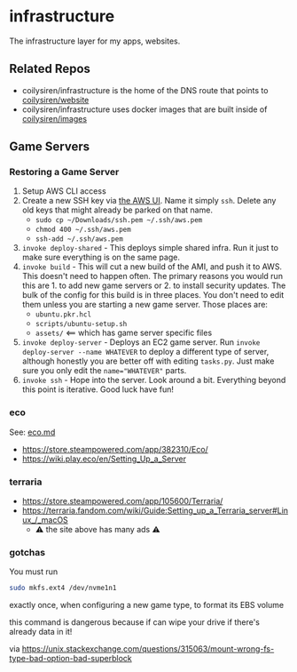 # infrastructure

The infrastructure layer for my apps, websites.

## Related Repos

- coilysiren/infrastructure is the home of the DNS route that points to [coilysiren/website](https://github.com/coilysiren/website)
- coilysiren/infrastructure uses docker images that are built inside of [coilysiren/images](https://github.com/coilysiren/images)

## Game Servers

### Restoring a Game Server

1. Setup AWS CLI access
2. Create a new SSH key via [the AWS UI](https://us-east-1.console.aws.amazon.com/ec2/home?AMICatalog%3A=&region=us-east-1#KeyPairs:). Name it simply `ssh`. Delete any old keys that might already be parked on that name.
    - `sudo cp ~/Downloads/ssh.pem ~/.ssh/aws.pem`
    - `chmod 400 ~/.ssh/aws.pem`
    - `ssh-add ~/.ssh/aws.pem`
3. `invoke deploy-shared` - This deploys simple shared infra. Run it just to make sure everything is on the same page.
4. `invoke build` - This will cut a new build of the AMI, and push it to AWS. This doesn't need to happen often. The primary reasons you would run this are 1. to add new game servers or 2. to install security updates. The bulk of the config for this build is in three places. You don't need to edit them unless you are starting a new game server. Those places are:
    - `ubuntu.pkr.hcl`
    - `scripts/ubuntu-setup.sh`
    - `assets/` <== which has game server specific files
5. `invoke deploy-server` - Deploys an EC2 game server. Run `invoke deploy-server --name WHATEVER` to deploy a different type of server, although honestly you are better off with editing `tasks.py`. Just make sure you only edit the `name="WHATEVER"` parts.
6. `invoke ssh` - Hope into the server. Look around a bit. Everything beyond this point is iterative. Good luck have fun!

### eco

See: [eco.md](eco.md)

- https://store.steampowered.com/app/382310/Eco/
- https://wiki.play.eco/en/Setting_Up_a_Server

### terraria

- https://store.steampowered.com/app/105600/Terraria/
- https://terraria.fandom.com/wiki/Guide:Setting_up_a_Terraria_server#Linux_/_macOS
  - ⚠️ the site above has many ads ⚠️

### gotchas

You must run

```bash
sudo mkfs.ext4 /dev/nvme1n1
```

exactly once, when configuring a new game type, to format its EBS volume

this command is dangerous because if can wipe your drive if there's already data in it!

via https://unix.stackexchange.com/questions/315063/mount-wrong-fs-type-bad-option-bad-superblock
